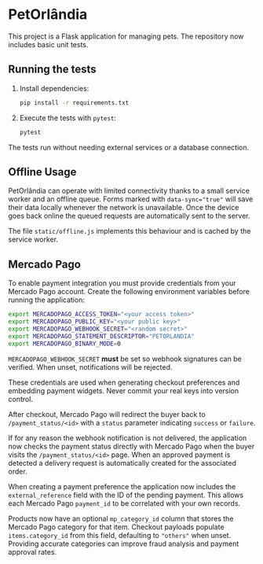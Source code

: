 # PetOrlândia

This project is a Flask application for managing pets. The repository now includes basic unit tests.

## Running the tests

1. Install dependencies:
   ```bash
   pip install -r requirements.txt
   ```

2. Execute the tests with `pytest`:
   ```bash
   pytest
   ```

The tests run without needing external services or a database connection.

## Offline Usage

PetOrlândia can operate with limited connectivity thanks to a small service worker
and an offline queue. Forms marked with `data-sync="true"` will save their data
locally whenever the network is unavailable. Once the device goes back online the
queued requests are automatically sent to the server.

The file `static/offline.js` implements this behaviour and is cached by the
service worker.

## Mercado Pago

To enable payment integration you must provide credentials from your Mercado
Pago account. Create the following environment variables before running the
application:

```bash
export MERCADOPAGO_ACCESS_TOKEN="<your access token>"
export MERCADOPAGO_PUBLIC_KEY="<your public key>"
export MERCADOPAGO_WEBHOOK_SECRET="<random secret>"
export MERCADOPAGO_STATEMENT_DESCRIPTOR="PETORLANDIA"
export MERCADOPAGO_BINARY_MODE=0
```

`MERCADOPAGO_WEBHOOK_SECRET` **must** be set so webhook signatures can be
verified. When unset, notifications will be rejected.

These credentials are used when generating checkout preferences and embedding
payment widgets. Never commit your real keys into version control.

After checkout, Mercado Pago will redirect the buyer back to `/payment_status/<id>`
with a `status` parameter indicating `success` or `failure`.

If for any reason the webhook notification is not delivered, the application now
checks the payment status directly with Mercado Pago when the buyer visits the
`/payment_status/<id>` page. When an approved payment is detected a delivery
request is automatically created for the associated order.

When creating a payment preference the application now includes the
`external_reference` field with the ID of the pending payment. This allows
each Mercado Pago `payment_id` to be correlated with your own records.

Products now have an optional `mp_category_id` column that stores the
Mercado Pago category for that item. Checkout payloads populate
`items.category_id` from this field, defaulting to `"others"` when unset.
Providing accurate categories can improve fraud analysis and payment
approval rates.

